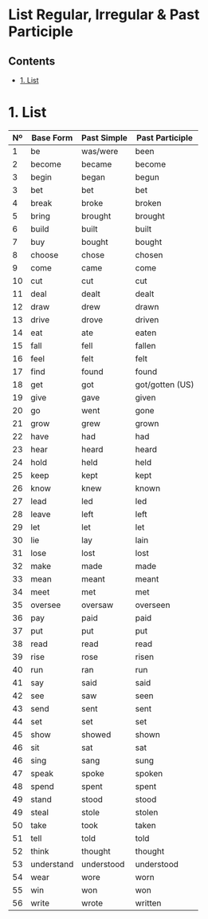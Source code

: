 # List Regular, Irregular & Past Participle <!-- omit in toc -->

## Contents <!-- omit in toc -->

- [1. List](#1-list)

# 1. List

| Nº  | Base Form  | Past Simple | Past Participle |
| --- | ---------- | ----------- | --------------- |
| 1   | be         | was/were    | been            |
| 2   | become     | became      | become          |
| 3   | begin      | began       | begun           |
| 3   | bet        | bet         | bet             |
| 4   | break      | broke       | broken          |
| 5   | bring      | brought     | brought         |
| 6   | build      | built       | built           |
| 7   | buy        | bought      | bought          |
| 8   | choose     | chose       | chosen          |
| 9   | come       | came        | come            |
| 10  | cut        | cut         | cut             |
| 11  | deal       | dealt       | dealt           |
| 12  | draw       | drew        | drawn           |
| 13  | drive      | drove       | driven          |
| 14  | eat        | ate         | eaten           |
| 15  | fall       | fell        | fallen          |
| 16  | feel       | felt        | felt            |
| 17  | find       | found       | found           |
| 18  | get        | got         | got/gotten (US) |
| 19  | give       | gave        | given           |
| 20  | go         | went        | gone            |
| 21  | grow       | grew        | grown           |
| 22  | have       | had         | had             |
| 23  | hear       | heard       | heard           |
| 24  | hold       | held        | held            |
| 25  | keep       | kept        | kept            |
| 26  | know       | knew        | known           |
| 27  | lead       | led         | led             |
| 28  | leave      | left        | left            |
| 29  | let        | let         | let             |
| 30  | lie        | lay         | lain            |
| 31  | lose       | lost        | lost            |
| 32  | make       | made        | made            |
| 33  | mean       | meant       | meant           |
| 34  | meet       | met         | met             |
| 35  | oversee    | oversaw     | overseen        |
| 36  | pay        | paid        | paid            |
| 37  | put        | put         | put             |
| 38  | read       | read        | read            |
| 39  | rise       | rose        | risen           |
| 40  | run        | ran         | run             |
| 41  | say        | said        | said            |
| 42  | see        | saw         | seen            |
| 43  | send       | sent        | sent            |
| 44  | set        | set         | set             |
| 45  | show       | showed      | shown           |
| 46  | sit        | sat         | sat             |
| 46  | sing       | sang        | sung            |
| 47  | speak      | spoke       | spoken          |
| 48  | spend      | spent       | spent           |
| 49  | stand      | stood       | stood           |
| 49  | steal      | stole       | stolen          |
| 50  | take       | took        | taken           |
| 51  | tell       | told        | told            |
| 52  | think      | thought     | thought         |
| 53  | understand | understood  | understood      |
| 54  | wear       | wore        | worn            |
| 55  | win        | won         | won             |
| 56  | write      | wrote       | written         |
